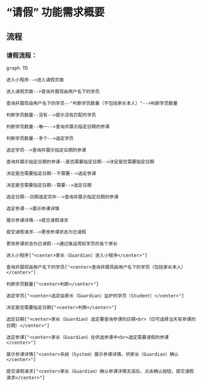 # “请假” 功能需求概要

## 流程

### 请假流程：

```mermaid
graph TD

进入小程序-->进入请假页面

进入请假页面-->查询并展现由用户名下的学员

查询并展现由用户名下的学员--"判断学员数量（不包括家长本人）"-->判断学员数量

判断学员数量--没有-->提示没有匹配的学员

判断学员数量--唯一-->查询并展示指定日期的参课

判断学员数量--多个-->选定学员

选定学员-->查询并展示指定日期的参课

查询并展示指定日期的参课--是否需要指定日期-->决定是否需要指定日期

决定是否需要指定日期--不需要-->选定参课

决定是否需要指定日期--需要-->选定日期

选定日期--日期选定完毕-->查询并展示指定日期的参课

选定参课-->展示参课详情

展示参课详情-->提交请假请求

提交请假请求-->更改参课状态为已请假

更改参课状态为已请假-->通过推送周知学员的各个家长

进入小程序["<center>家长（Guardian）进入小程序</center>"]

查询并展现由用户名下的学员["<center>查询并展现由用户名下的学员（包括家长本人）</center>"]

判断学员数量{"<center>判断</center>"}

选定学员["<center>选定由家长（Guardian）监护的学员（Student）</center>"]

决定是否需要指定日期{"<center>判断</center>"}

选定日期["<center>家长（Guardian）选定要查询参课的日期<br>（仅可选择当天有参课的日期）</center>"]

选定参课["<center>家长（Guardian）在供选参课中<br>选定需要请假的参课</center>"]

展示参课详情["<center>系统（System）展示参课详情，供家长（Guardian）确认</center>"]

提交请假请求["<center>家长（Guardian）确认参课详情无误后，点击确认按钮，提交请假请求</center>"]

```
<!--stackedit_data:
eyJoaXN0b3J5IjpbLTQ0MDUzMzQzOSwtMTQ5MzY5NzM3MSwtMT
Q2OTA5NjE3OSwtMTA4OTU5MDE5MCwtMTA4OTU5MDE5MCwtMTk3
NjQ4ODM4NCwtOTMyMDgyMjcyLC0xMzk3NzcwNjQ0LDIxMDI5Nj
kwNTMsLTE1NDk1NTc2MjAsMTM0NzE4Nzc0NiwzMTQ3OTc5NTUs
LTUyOTU4MjI0LDExMDIzNjk1Myw4NDI0MDUwMDYsMTk0OTg5NT
E1MywtMzkzNDY3NTkyLC0xMjg4MjEyNjEzLDE5Njk1Nzg0NjEs
LTIxMDk0NzM2MzJdfQ==
-->